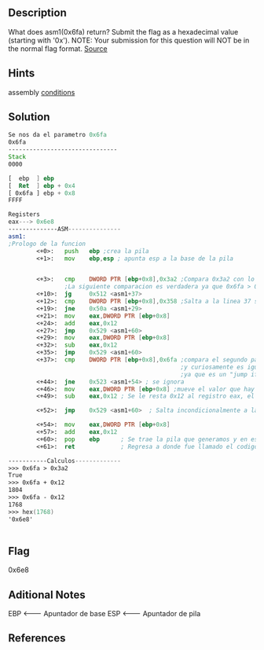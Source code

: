 ## Description
What does asm1(0x6fa) return? Submit the flag as a hexadecimal value (starting with '0x'). NOTE: Your submission for this question will NOT be in the normal flag format. [Source](https://jupiter.challenges.picoctf.org/static/b41e08fc19ceb9d0466ebd68d36c5630/test.S)

## Hints
assembly [conditions](https://www.tutorialspoint.com/assembly_programming/assembly_conditions.htm)

## Solution
```asm
Se nos da el parametro 0x6fa
0x6fa
-------------------------------
Stack
0000

[  ebp  ] ebp
[  Ret  ] ebp + 0x4
[ 0x6fa ] ebp + 0x8
FFFF

Registers
eax---> 0x6e8
--------------ASM---------------
asm1:
;Prologo de la funcion
        <+0>:   push   ebp ;crea la pila
        <+1>:   mov    ebp,esp ; apunta esp a la base de la pila


        <+3>:   cmp    DWORD PTR [ebp+0x8],0x3a2 ;Compara 0x3a2 con lo que hay en [memoriaebp+0x8]
                ;La siguiente comparacion es verdadera ya que 0x6fa > 0x3a2 
        <+10>:  jg     0x512 <asm1+37>
        <+12>:  cmp    DWORD PTR [ebp+0x8],0x358 ;Salta a la linea 37 si es mayor la comparacion
        <+19>:  jne    0x50a <asm1+29>
        <+21>:  mov    eax,DWORD PTR [ebp+0x8]
        <+24>:  add    eax,0x12
        <+27>:  jmp    0x529 <asm1+60>
        <+29>:  mov    eax,DWORD PTR [ebp+0x8]
        <+32>:  sub    eax,0x12 
        <+35>:  jmp    0x529 <asm1+60>
        <+37>:  cmp    DWORD PTR [ebp+0x8],0x6fa ;compara el segundo parametro con lo qe hay en buffen nuevamente
                                                 ;y curiosamente es igual entonces el siguiente salto no se activa 
                                                 ;ya que es un "jump if not equal[jne]"
        <+44>:  jne    0x523 <asm1+54> ; se ignora
        <+46>:  mov    eax,DWORD PTR [ebp+0x8] ;mueve el valor que hay en el buffer al regstro eax
        <+49>:  sub    eax,0x12 ; Se le resta 0x12 al registro eax, el resulado es 1768 o 0x6e8.

        <+52>:  jmp    0x529 <asm1+60>  ; Salta incondicionalmente a la linea 60

        <+54>:  mov    eax,DWORD PTR [ebp+0x8]
        <+57>:  add    eax,0x12
        <+60>:  pop    ebp      ; Se trae la pila que generamos y en espesifico el registro
        <+61>:  ret             ; Regresa a donde fue llamado el codigo.

-----------Calculos-------------
>>> 0x6fa > 0x3a2
True
>>> 0x6fa + 0x12
1804
>>> 0x6fa - 0x12
1768
>>> hex(1768)
'0x6e8'
   

```

## Flag
0x6e8

## Aditional Notes
EBP <--- Apuntador de base
ESP <--- Apuntador de pila

## References
